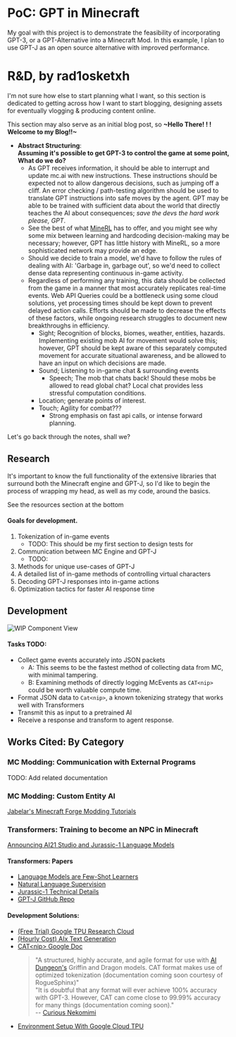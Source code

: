 # PoC: GPT in Minecraft
My goal with this project is to demonstrate the feasibility of incorporating GPT-3, or a GPT-Alternative into a Minecraft Mod. In this example, I plan to use GPT-J as an open source alternative with improved performance.

# R&D, by rad1osketxh
I'm not sure how else to start planning what I want, so this section is dedicated to
getting across how I want to start blogging, designing assets for eventually vlogging &
producing content online.

This section may also serve as an initial blog post, so **~Hello There!  ! ! Welcome to my Blog!!~**

- **Abstract Structuring**:  
  **Assuming it's possible to get GPT-3 to control the game at some point, What do we do?**
    - As GPT receives information, it should be able to interrupt and update mc.ai with new instructions. These instructions should be expected not to allow dangerous decisions, such as jumping off a cliff. An error checking / path-testing algorithm should be used to translate GPT instructions into safe moves by the agent. GPT may be able to be trained with sufficient data about the world that directly teaches the AI about consequences; *save the devs the hard work please, GPT*.
    - See the best of what [MineRL](https://minerl.io/diamond/) has to offer, and you might see why some mix between learning and hardcoding decision-making may be necessary; however, GPT has little history with MineRL, so a more sophisticated network may provide an edge.
    - Should we decide to train a model, we'd have to follow the rules of dealing with AI: 'Garbage in, garbage out', so we'd need to collect dense data representing continuous in-game activity.
    - Regardless of performing any training, this data should be collected from the game in a manner that
      most accurately replicates real-time events. Web API Queries could be a bottleneck using some cloud solutions, yet processing times should be kept down to prevent delayed action calls. Efforts should be made to decrease the effects of these factors, while ongoing research struggles to document new breakthroughs in efficiency.
        - Sight; Recognition of blocks, biomes, weather, entities, hazards. Implementing existing mob AI for movement would solve this; however, GPT should be kept aware of this separately computed movement for accurate situational awareness, and be allowed to have an input on which decisions are made.
        - Sound; Listening to in-game chat & surrounding events
            - Speech; The mob that chats back! Should these mobs be allowed to read global chat? Local chat provides less stressful computation conditions.
        - Location; generate points of interest.
        - Touch; Agility for combat???
            - Strong emphasis on fast api calls, or intense forward planning.

Let's go back through the notes, shall we?

## Research
It's important to know the full functionality of the extensive
libraries that surround both the Minecraft engine and GPT-J, so I'd like to begin
the process of wrapping my head, as well as my code, around the basics.

See the resources section at the bottom

#### Goals for development.
1. Tokenization of in-game events
    - TODO: This should be my first section to design tests for
2. Communication between MC Engine and GPT-J
    - TODO:
3. Methods for unique use-cases of GPT-J
4. A detailed list of in-game methods of controlling virtual characters
5. Decoding GPT-J responses into in-game actions
6. Optimization tactics for faster AI response time

## Development
![WIP Component View](https://cdn.discordapp.com/attachments/562801886634311680/908777047835414679/gptmcDataFlow.png)

#### Tasks TODO:
* Collect game events accurately into JSON packets
  * A: This seems to be the fastest method of collecting data from MC, with minimal tampering.
  * B: Examining methods of directly logging McEvents as ```CAT<nip>``` could be worth valuable compute time.
* Format JSON data to ```Cat<nip>```, a known tokenizing strategy that works well with Transformers
* Transmit this as input to a pretrained AI
* Receive a response and transform to agent response.

## Works Cited: By Category
### MC Modding: Communication with External Programs
TODO: Add related documentation
### MC Modding: Custom Entity AI
[Jabelar's Minecraft Forge Modding Tutorials](http://jabelarminecraft.blogspot.com/p/minecraft-forge-1721710-custom-entity-ai.html)
### Transformers: Training to become an NPC in Minecraft
[Announcing AI21 Studio and Jurassic-1 Language Models](https://www.ai21.com/blog/announcing-ai21-studio-and-jurassic-1)
#### Transformers: Papers
* [Language Models are Few-Shot Learners](https://arxiv.org/pdf/2005.14165.pdf)
* [Natural Language Supervision](https://cdn.openai.com/papers/Learning_Transferable_Visual_Models_From_Natural_Language_Supervision.pdf)
* [Jurassic-1 Technical Details](https://uploads-ssl.webflow.com/60fd4503684b466578c0d307/61138924626a6981ee09caf6_jurassic_tech_paper.pdf)  
* [GPT-J GitHub Repo](https://github.com/kingoflolz/mesh-transformer-jax/#gpt-j-6b)  
#### Development Solutions:
* [(Free Trial) Google TPU Research Cloud]()
* [(Hourly Cost) AIx Text Generation]()
* [CAT\<nip\> Google Doc](https://docs.google.com/document/d/1SCi91qXdAKvHEEmFqTQnEpn1JX02fA6vRd7v2SCdmbs/edit)
    > "A structured, highly accurate, and agile format for use with [AI Dungeon's](https://play.aidungeon.io/main/home) Griffin and Dragon models. CAT<nip> format makes use of optimized tokenization (documentation coming soon courtesy of RogueSphinx)"  
      "It is doubtful that any format will ever achieve 100% accuracy with GPT-3. However, CAT<nip> can come close to 99.99% accuracy for many things (documentation coming soon)."  
      -- [Curious Nekomimi](https://www.reddit.com/user/curious_nekomimi/comments/kqu6zl/catnip_format_character_generator_nsfwsfw_version/?utm_source=share&utm_medium=web2x&context=3)
* [Environment Setup With Google Cloud TPU](https://github.com/kingoflolz/mesh-transformer-jax/blob/master/howto_finetune.md)
